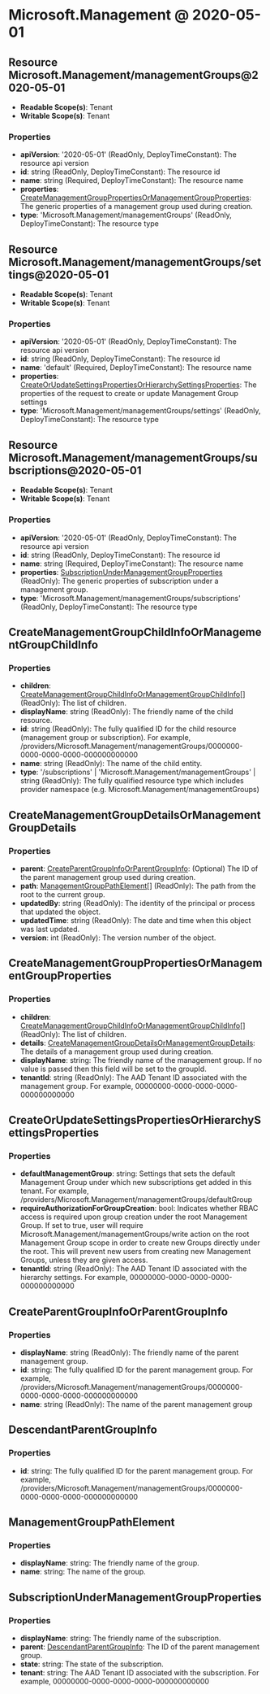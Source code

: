 # Microsoft.Management @ 2020-05-01

## Resource Microsoft.Management/managementGroups@2020-05-01
* **Readable Scope(s)**: Tenant
* **Writable Scope(s)**: Tenant
### Properties
* **apiVersion**: '2020-05-01' (ReadOnly, DeployTimeConstant): The resource api version
* **id**: string (ReadOnly, DeployTimeConstant): The resource id
* **name**: string (Required, DeployTimeConstant): The resource name
* **properties**: [CreateManagementGroupPropertiesOrManagementGroupProperties](#createmanagementgrouppropertiesormanagementgroupproperties): The generic properties of a management group used during creation.
* **type**: 'Microsoft.Management/managementGroups' (ReadOnly, DeployTimeConstant): The resource type

## Resource Microsoft.Management/managementGroups/settings@2020-05-01
* **Readable Scope(s)**: Tenant
* **Writable Scope(s)**: Tenant
### Properties
* **apiVersion**: '2020-05-01' (ReadOnly, DeployTimeConstant): The resource api version
* **id**: string (ReadOnly, DeployTimeConstant): The resource id
* **name**: 'default' (Required, DeployTimeConstant): The resource name
* **properties**: [CreateOrUpdateSettingsPropertiesOrHierarchySettingsProperties](#createorupdatesettingspropertiesorhierarchysettingsproperties): The properties of the request to create or update Management Group settings
* **type**: 'Microsoft.Management/managementGroups/settings' (ReadOnly, DeployTimeConstant): The resource type

## Resource Microsoft.Management/managementGroups/subscriptions@2020-05-01
* **Readable Scope(s)**: Tenant
* **Writable Scope(s)**: Tenant
### Properties
* **apiVersion**: '2020-05-01' (ReadOnly, DeployTimeConstant): The resource api version
* **id**: string (ReadOnly, DeployTimeConstant): The resource id
* **name**: string (Required, DeployTimeConstant): The resource name
* **properties**: [SubscriptionUnderManagementGroupProperties](#subscriptionundermanagementgroupproperties) (ReadOnly): The generic properties of subscription under a management group.
* **type**: 'Microsoft.Management/managementGroups/subscriptions' (ReadOnly, DeployTimeConstant): The resource type

## CreateManagementGroupChildInfoOrManagementGroupChildInfo
### Properties
* **children**: [CreateManagementGroupChildInfoOrManagementGroupChildInfo](#createmanagementgroupchildinfoormanagementgroupchildinfo)[] (ReadOnly): The list of children.
* **displayName**: string (ReadOnly): The friendly name of the child resource.
* **id**: string (ReadOnly): The fully qualified ID for the child resource (management group or subscription).  For example, /providers/Microsoft.Management/managementGroups/0000000-0000-0000-0000-000000000000
* **name**: string (ReadOnly): The name of the child entity.
* **type**: '/subscriptions' | 'Microsoft.Management/managementGroups' | string (ReadOnly): The fully qualified resource type which includes provider namespace (e.g. Microsoft.Management/managementGroups)

## CreateManagementGroupDetailsOrManagementGroupDetails
### Properties
* **parent**: [CreateParentGroupInfoOrParentGroupInfo](#createparentgroupinfoorparentgroupinfo): (Optional) The ID of the parent management group used during creation.
* **path**: [ManagementGroupPathElement](#managementgrouppathelement)[] (ReadOnly): The path from the root to the current group.
* **updatedBy**: string (ReadOnly): The identity of the principal or process that updated the object.
* **updatedTime**: string (ReadOnly): The date and time when this object was last updated.
* **version**: int (ReadOnly): The version number of the object.

## CreateManagementGroupPropertiesOrManagementGroupProperties
### Properties
* **children**: [CreateManagementGroupChildInfoOrManagementGroupChildInfo](#createmanagementgroupchildinfoormanagementgroupchildinfo)[] (ReadOnly): The list of children.
* **details**: [CreateManagementGroupDetailsOrManagementGroupDetails](#createmanagementgroupdetailsormanagementgroupdetails): The details of a management group used during creation.
* **displayName**: string: The friendly name of the management group. If no value is passed then this  field will be set to the groupId.
* **tenantId**: string (ReadOnly): The AAD Tenant ID associated with the management group. For example, 00000000-0000-0000-0000-000000000000

## CreateOrUpdateSettingsPropertiesOrHierarchySettingsProperties
### Properties
* **defaultManagementGroup**: string: Settings that sets the default Management Group under which new subscriptions get added in this tenant. For example, /providers/Microsoft.Management/managementGroups/defaultGroup
* **requireAuthorizationForGroupCreation**: bool: Indicates whether RBAC access is required upon group creation under the root Management Group. If set to true, user will require Microsoft.Management/managementGroups/write action on the root Management Group scope in order to create new Groups directly under the root. This will prevent new users from creating new Management Groups, unless they are given access.
* **tenantId**: string (ReadOnly): The AAD Tenant ID associated with the hierarchy settings. For example, 00000000-0000-0000-0000-000000000000

## CreateParentGroupInfoOrParentGroupInfo
### Properties
* **displayName**: string (ReadOnly): The friendly name of the parent management group.
* **id**: string: The fully qualified ID for the parent management group.  For example, /providers/Microsoft.Management/managementGroups/0000000-0000-0000-0000-000000000000
* **name**: string (ReadOnly): The name of the parent management group

## DescendantParentGroupInfo
### Properties
* **id**: string: The fully qualified ID for the parent management group.  For example, /providers/Microsoft.Management/managementGroups/0000000-0000-0000-0000-000000000000

## ManagementGroupPathElement
### Properties
* **displayName**: string: The friendly name of the group.
* **name**: string: The name of the group.

## SubscriptionUnderManagementGroupProperties
### Properties
* **displayName**: string: The friendly name of the subscription.
* **parent**: [DescendantParentGroupInfo](#descendantparentgroupinfo): The ID of the parent management group.
* **state**: string: The state of the subscription.
* **tenant**: string: The AAD Tenant ID associated with the subscription. For example, 00000000-0000-0000-0000-000000000000

